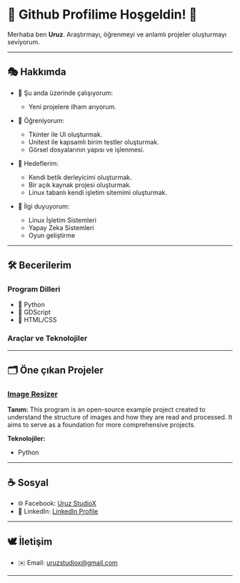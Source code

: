 # 🐺 Github Profilime Hoşgeldin! 🍁
Merhaba ben **Uruz**. Araştırmayı, öğrenmeyi ve anlamlı projeler oluşturmayı seviyorum.

---

## 🎭 Hakkımda
- 📑 Şu anda üzerinde çalışıyorum:
  - Yeni projelere ilham arıyorum.
- 🌱 Öğreniyorum:
  - Tkinter ile UI oluşturmak.
  - Unitest ile kapsamlı birim testler oluşturmak.
  - Görsel dosyalarının yapısı ve işlenmesi.
- 🎯 Hedeflerim:
  - Kendi betik derleyicimi oluşturmak.
  - Bir açık kaynak projesi oluşturmak.
  - Linux tabanlı kendi işletim sitemimi oluşturmak.

- 🔎 İlgi duyuyorum:
  - Linux İşletim Sistemleri
  - Yapay Zeka Sistemleri
  - Oyun geliştirme

---

## 🛠️ Becerilerim

### Program Dilleri
- 🥇 Python
- 🥈 GDScript
- 🥉 HTML/CSS

###  Araçlar ve Teknolojiler

---

## 🗂️ Öne çıkan Projeler

### [Image Resizer](https://github.com/uruzstudiox/ImageResizer)
**Tanım:**
This program is an open-source example project created to
understand the structure of images and how they are read and processed.
It aims to serve as a foundation for more comprehensive projects.

**Teknolojiler:**
- Python

---

## ☕ Sosyal
- 🌐 Facebook: [Uruz StudioX](https://www.facebook.com/uruzstudiox)
- 🤝 LinkedIn: [LinkedIn Profile](https://www.linkedin.com/in/uruzstudiox)

---

## 🕊️ İletişim
  - ✉️ Email: [uruzstudiox@gmail.com](mailto:uruzstudiox@gmail.com)

---

<footer>
</footer>



